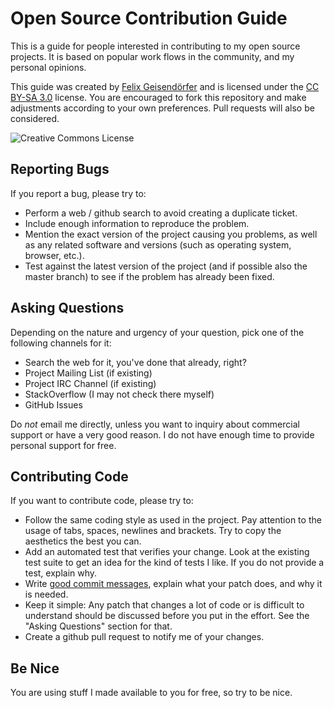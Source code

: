 # Open Source Contribution Guide

This is a guide for people interested in contributing to my open source
projects. It is based on popular work flows in the community, and my personal
opinions.

This guide was created by [Felix Geisendörfer](http://felixge.de/) and is
licensed under the [CC BY-SA 3.0](http://creativecommons.org/licenses/by-sa/3.0/)
license. You are encouraged to fork this repository and make adjustments
according to your own preferences. Pull requests will also be considered.

![Creative Commons License](http://i.creativecommons.org/l/by-sa/3.0/88x31.png)

## Reporting Bugs

If you report a bug, please try to:

* Perform a web / github search to avoid creating a duplicate ticket.
* Include enough information to reproduce the problem.
* Mention the exact version of the project causing you problems, as well as
  any related software and versions (such as operating system, browser, etc.).
* Test against the latest version of the project (and if possible also the
  master branch) to see if the problem has already been fixed.

## Asking Questions

Depending on the nature and urgency of your question, pick one of the following
channels for it:

* Search the web for it, you've done that already, right?
* Project Mailing List (if existing)
* Project IRC Channel (if existing)
* StackOverflow (I may not check there myself)
* GitHub Issues

Do *not* email me directly, unless you want to inquiry about commercial support
or have a very good reason. I do not have enough time to provide personal
support for free.

## Contributing Code

If you want to contribute code, please try to:

* Follow the same coding style as used in the project. Pay attention to the
  usage of tabs, spaces, newlines and brackets. Try to copy the aesthetics the
  best you can.
* Add an automated test that verifies your change. Look at the existing test
  suite to get an idea for the kind of tests I like. If you do not provide a
  test, explain why.
* Write [good commit messages](http://tbaggery.com/2008/04/19/a-note-about-git-commit-messages.html),
  explain what your patch does, and why it is needed.
* Keep it simple: Any patch that changes a lot of code or is difficult to
  understand should be discussed before you put in the effort. See the "Asking
  Questions" section for that.
* Create a github pull request to notify me of your changes.

## Be Nice

You are using stuff I made available to you for free, so try to be nice.
